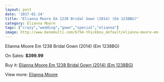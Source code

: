 ```yaml
---
layout: post
date: '2017-01-24'
title: "Elianna Moore Em 1238 Bridal Gown (2014) (Em 1238BG)"
category: Elianna Moore
tags: ["crazy","wedding","gown","special","elianna"]
image: http://www.benemulti.com/6754-thickbox_default/elianna-moore-em-1238-bridal-gown-2014-em-1238bg.jpg
---
```

Elianna Moore Em 1238 Bridal Gown (2014) (Em 1238BG)

On Sales: **$399.99**
<a href="https://www.benemulti.com/en/elianna-moore/2545-elianna-moore-em-1238-bridal-gown-2014-em-1238bg.html"><amp-img layout="responsive" width="600" height="600" src="//www.benemulti.com/6754-thickbox_default/elianna-moore-em-1238-bridal-gown-2014-em-1238bg.jpg" alt="Elianna Moore Em 1238 Bridal Gown (2014) (Em 1238BG) 0" /></a>
<a href="https://www.benemulti.com/en/elianna-moore/2545-elianna-moore-em-1238-bridal-gown-2014-em-1238bg.html"><amp-img layout="responsive" width="600" height="600" src="//www.benemulti.com/6756-thickbox_default/elianna-moore-em-1238-bridal-gown-2014-em-1238bg.jpg" alt="Elianna Moore Em 1238 Bridal Gown (2014) (Em 1238BG) 1" /></a>
<a href="https://www.benemulti.com/en/elianna-moore/2545-elianna-moore-em-1238-bridal-gown-2014-em-1238bg.html"><amp-img layout="responsive" width="600" height="600" src="//www.benemulti.com/6755-thickbox_default/elianna-moore-em-1238-bridal-gown-2014-em-1238bg.jpg" alt="Elianna Moore Em 1238 Bridal Gown (2014) (Em 1238BG) 2" /></a>

Buy it: [Elianna Moore Em 1238 Bridal Gown (2014) (Em 1238BG)](https://www.benemulti.com/en/elianna-moore/2545-elianna-moore-em-1238-bridal-gown-2014-em-1238bg.html "Elianna Moore Em 1238 Bridal Gown (2014) (Em 1238BG)")

View more: [Elianna Moore](https://www.benemulti.com/en/25-elianna-moore "Elianna Moore")